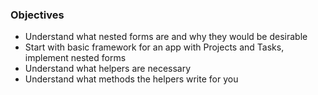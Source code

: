 
### Objectives
- Understand what nested forms are and why they would be desirable
- Start with basic framework for an app with Projects and Tasks, implement nested forms
- Understand what helpers are necessary
- Understand what methods the helpers write for you

